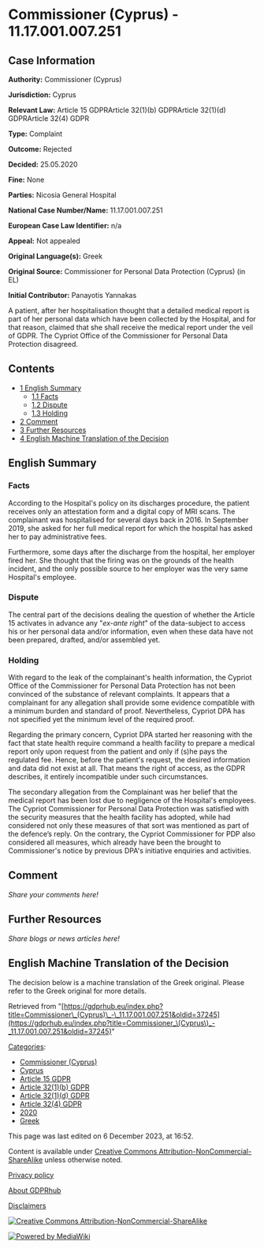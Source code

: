 # Commissioner (Cyprus) - 11.17.001.007.251

## Case Information

**Authority:** Commissioner (Cyprus)

**Jurisdiction:** Cyprus

**Relevant Law:** Article 15 GDPRArticle 32(1)(b) GDPRArticle 32(1)(d) GDPRArticle 32(4) GDPR

**Type:** Complaint

**Outcome:** Rejected

**Decided:** 25.05.2020

**Fine:** None

**Parties:** Nicosia General Hospital

**National Case Number/Name:** 11.17.001.007.251

**European Case Law Identifier:** n/a

**Appeal:** Not appealed

**Original Language(s):** Greek

**Original Source:** Commissioner for Personal Data Protection (Cyprus) (in EL)

**Initial Contributor:** Panayotis Yannakas

A patient, after her hospitalisation thought that a detailed medical report is part of her personal data which have been collected by the Hospital, and for that reason, claimed that she shall receive the medical report under the veil of GDPR. The Cypriot Office of the Commissioner for Personal Data Protection disagreed.

## Contents

*   [1 English Summary](#English_Summary)
    *   [1.1 Facts](#Facts)
    *   [1.2 Dispute](#Dispute)
    *   [1.3 Holding](#Holding)
*   [2 Comment](#Comment)
*   [3 Further Resources](#Further_Resources)
*   [4 English Machine Translation of the Decision](#English_Machine_Translation_of_the_Decision)

## English Summary

### Facts

According to the Hospital's policy on its discharges procedure, the patient receives only an attestation form and a digital copy of MRI scans. The complainant was hospitalised for several days back in 2016. In September 2019, she asked for her full medical report for which the hospital has asked her to pay administrative fees.

Furthermore, some days after the discharge from the hospital, her employer fired her. She thought that the firing was on the grounds of the health incident, and the only possible source to her employer was the very same Hospital's employee.

### Dispute

The central part of the decisions dealing the question of whether the Article 15 activates in advance any "_ex-ante right_" of the data-subject to access his or her personal data and/or information, even when these data have not been prepared, drafted, and/or assembled yet.

### Holding

With regard to the leak of the complainant's health information, the Cypriot Office of the Commissioner for Personal Data Protection has not been convinced of the substance of relevant complaints. It appears that a complainant for any allegation shall provide some evidence compatible with a minimum burden and standard of proof. Nevertheless, Cypriot DPA has not specified yet the minimum level of the required proof.

Regarding the primary concern, Cypriot DPA started her reasoning with the fact that state health require command a health facility to prepare a medical report only upon request from the patient and only if (s)he pays the regulated fee. Hence, before the patient's request, the desired information and data did not exist at all. That means the right of access, as the GDPR describes, it entirely incompatible under such circumstances.

The secondary allegation from the Complainant was her belief that the medical report has been lost due to negligence of the Hospital's employees. The Cypriot Commissioner for Personal Data Protection was satisfied with the security measures that the health facility has adopted, while had considered not only these measures of that sort was mentioned as part of the defence’s reply. On the contrary, the Cypriot Commissioner for PDP also considered all measures, which already have been the brought to Commissioner's notice by previous DPA's initiative enquiries and activities.

## Comment

_Share your comments here!_

## Further Resources

_Share blogs or news articles here!_

## English Machine Translation of the Decision

The decision below is a machine translation of the Greek original. Please refer to the Greek original for more details.

Retrieved from "[https://gdprhub.eu/index.php?title=Commissioner\_(Cyprus)\_-\_11.17.001.007.251&oldid=37245](https://gdprhub.eu/index.php?title=Commissioner_\(Cyprus\)_-_11.17.001.007.251&oldid=37245)"

[Categories](/index.php?title=Special:Categories "Special:Categories"):

*   [Commissioner (Cyprus)](/index.php?title=Category:Commissioner_\(Cyprus\) "Category:Commissioner (Cyprus)")
*   [Cyprus](/index.php?title=Category:Cyprus "Category:Cyprus")
*   [Article 15 GDPR](/index.php?title=Category:Article_15_GDPR "Category:Article 15 GDPR")
*   [Article 32(1)(b) GDPR](/index.php?title=Category:Article_32\(1\)\(b\)_GDPR "Category:Article 32(1)(b) GDPR")
*   [Article 32(1)(d) GDPR](/index.php?title=Category:Article_32\(1\)\(d\)_GDPR "Category:Article 32(1)(d) GDPR")
*   [Article 32(4) GDPR](/index.php?title=Category:Article_32\(4\)_GDPR "Category:Article 32(4) GDPR")
*   [2020](/index.php?title=Category:2020 "Category:2020")
*   [Greek](/index.php?title=Category:Greek "Category:Greek")

This page was last edited on 6 December 2023, at 16:52.

Content is available under [Creative Commons Attribution-NonCommercial-ShareAlike](https://creativecommons.org/licenses/by-nc-sa/4.0/) unless otherwise noted.

[Privacy policy](/index.php?title=GDPRhub:Privacy_policy)

[About GDPRhub](/index.php?title=GDPRhub:About)

[Disclaimers](/index.php?title=GDPRhub:General_disclaimer)

[![Creative Commons Attribution-NonCommercial-ShareAlike](/resources/assets/licenses/cc-by-nc-sa.png)](https://creativecommons.org/licenses/by-nc-sa/4.0/)

[![Powered by MediaWiki](/resources/assets/poweredby_mediawiki_88x31.png)](https://www.mediawiki.org/)